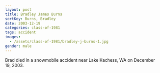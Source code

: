 ```yaml
---
layout: post
title: Bradley James Burns
sortKey: Burns, Bradley
date: 2003-12-19
categories: class-of-1981
tags: accident
images:
  - /assets/class-of-1981/bradley-j-burns-1.jpg
gender: male
---
```

Brad died in a snowmobile accident near Lake Kachess, WA on December 19, 2003. 
